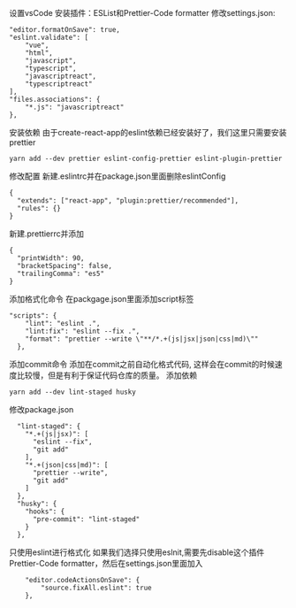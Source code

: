 设置vsCode
安装插件：ESList和Prettier-Code formatter
修改settings.json:
```
"editor.formatOnSave": true,
"eslint.validate": [
    "vue",
    "html",
    "javascript",
    "typescript",
    "javascriptreact",
    "typescriptreact"
],
"files.associations": {
    "*.js": "javascriptreact"
},
```
安装依赖
由于create-react-app的eslint依赖已经安装好了，我们这里只需要安装prettier
```
yarn add --dev prettier eslint-config-prettier eslint-plugin-prettier
```
修改配置
新建.eslintrc并在package.json里面删除eslintConfig
```
{
  "extends": ["react-app", "plugin:prettier/recommended"],
  "rules": {}
}
```
新建.prettierrc并添加
```
{
  "printWidth": 90,
  "bracketSpacing": false,
  "trailingComma": "es5"
}
```
添加格式化命令
在packgage.json里面添加script标签
```
"scripts": {
    "lint": "eslint .",
    "lint:fix": "eslint --fix .",
    "format": "prettier --write \"**/*.+(js|jsx|json|css|md)\""
  },
```
添加commit命令
添加在commit之前自动化格式代码, 这样会在commit的时候速度比较慢，但是有利于保证代码仓库的质量。
添加依赖
```
yarn add --dev lint-staged husky
```
修改package.json
```
  "lint-staged": {
    "*.+(js|jsx)": [
      "eslint --fix",
      "git add"
    ],
    "*.+(json|css|md)": [
      "prettier --write",
      "git add"
    ]
  },
  "husky": {
    "hooks": {
      "pre-commit": "lint-staged"
    }
  },
```
只使用eslint进行格式化
如果我们选择只使用eslnit,需要先disable这个插件Prettier-Code formatter，然后在settings.json里面加入
```
    "editor.codeActionsOnSave": {
        "source.fixAll.eslint": true
    },
```
